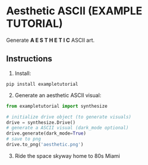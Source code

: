 # Aesthetic ASCII (EXAMPLE TUTORIAL)

Generate **A E S T H E T I C** ASCII art.

## Instructions

1. Install:

```
pip install exampletutorial
```

2. Generate an aesthetic ASCII visual:

```python
from exampletutorial import synthesize

# initialize drive object (to generate visuals)
drive = synthesize.Drive()
# generate a ASCII visual (dark_mode optional)
drive.generate(dark_mode=True)
# save to png
drive.to_png('aesthetic.png')
```

3. Ride the space skyway home to 80s Miami